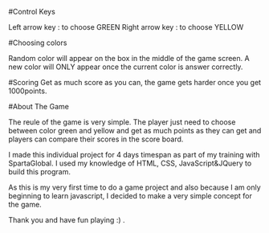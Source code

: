 <!-- How to play the Game -->

#Control Keys

Left arrow key : to choose GREEN
Right arrow key : to choose YELLOW

#Choosing colors

Random color will appear on the box in the middle of the game screen.
A new color will ONLY appear once the current color is answer correctly.

#Scoring
Get as much score as you can, the game gets harder once you get 1000points.



#About The Game

The reule of the game is very simple. The player just need to choose between color green and yellow and get as much points as they can get and players can compare their scores in the score board.

I made this individual project for 4 days timespan as part of my training with SpartaGlobal. I used my knowledge of HTML, CSS, JavaScript&JQuery to build this program.

As this is my very first time to do a game project and also because I am only beginning to learn javascript, I decided to make a very simple concept for the game.

Thank you and have fun playing :) .